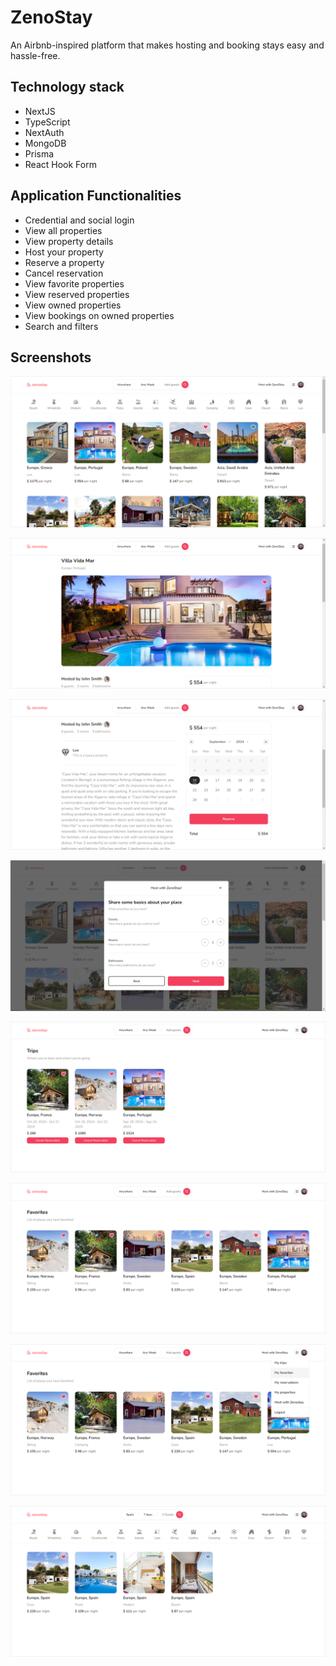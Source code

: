 # ZenoStay

An Airbnb-inspired platform that makes hosting and booking stays easy and hassle-free.

## Technology stack

- NextJS
- TypeScript
- NextAuth
- MongoDB
- Prisma
- React Hook Form

## Application Functionalities

- Credential and social login
- View all properties
- View property details
- Host your property
- Reserve a property
- Cancel reservation
- View favorite properties
- View reserved properties
- View owned properties
- View bookings on owned properties
- Search and filters

## Screenshots

![Image-1](/public/images/project-screenshots/image-1.png)

![Image-2](/public/images/project-screenshots/image-2.png)

![Image-3](/public/images/project-screenshots/image-3.png)

![Image-4](/public/images/project-screenshots/image-4.png)

![Image-5](/public/images/project-screenshots/image-5.png)

![Image-6](/public/images/project-screenshots/image-6.png)

![Image-7](/public/images/project-screenshots/image-7.png)

![Image-8](/public/images/project-screenshots/image-8.png)
